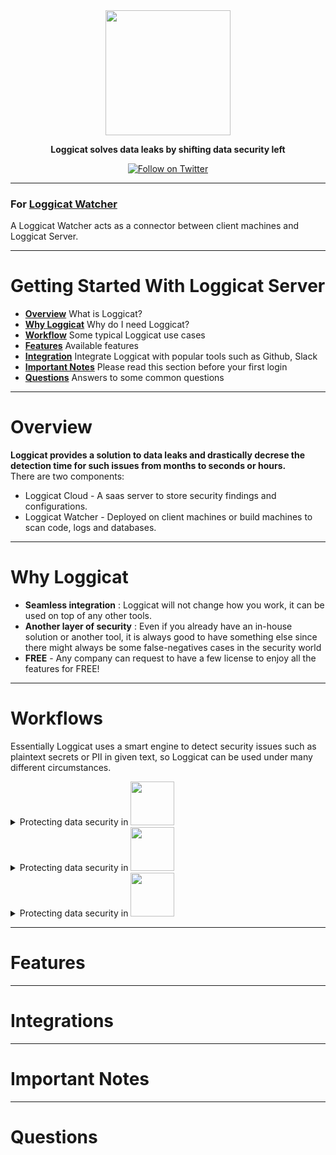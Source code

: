 <div align="center">

<img src="https://raw.githubusercontent.com/loggicat/Loggicat-Server-Wiki/main/public/loggicatCloud.png" height="200" />

**Loggicat solves data leaks by shifting data security left**

[![Follow on Twitter](https://img.shields.io/twitter/follow/loggicat?style=social)](https://twitter.com/loggicat)

---

</div>

<h3 align="left">
For <a href="https://github.com/loggicat/Loggicat-watcher-public">Loggicat Watcher</a>
</h3>
A Loggicat Watcher acts as a connector between client machines and Loggicat Server.
<br />

---

# Getting Started With Loggicat Server
* **[Overview](#overview)** What is Loggicat?
* **[Why Loggicat](https://github.com/loggicat/Loggicat-Server-Wiki/blob/main/README.md#why-loggicat)** Why do I need Loggicat?
* **[Workflow](https://github.com/loggicat/Loggicat-Server-Wiki/blob/main/README.md#workflows)** Some typical Loggicat use cases
* **[Features](https://github.com/loggicat/Loggicat-Server-Wiki/blob/main/README.md#features)** Available features
* **[Integration](https://github.com/loggicat/Loggicat-Server-Wiki/blob/main/README.md#integrations)** Integrate Loggicat with popular tools such as Github, Slack
* **[Important Notes](https://github.com/loggicat/Loggicat-Server-Wiki/blob/main/README.md#important-notes)** Please read this section before your first login
* **[Questions](https://github.com/loggicat/Loggicat-Server-Wiki/blob/main/README.md#questions)** Answers to some common questions


---

# Overview
**Loggicat provides a solution to data leaks and drastically decrese the detection time for such issues from months to seconds or hours.**
<br />
There are two components:
- Loggicat Cloud - A saas server to store security findings and configurations.
- Loggicat Watcher - Deployed on client machines or build machines to scan code, logs and databases.

---

# Why Loggicat
- **Seamless integration** : Loggicat will not change how you work, it can be used on top of any other tools.
- **Another layer of security** : Even if you already have an in-house solution or another tool, it is always good to have something else since there might always be some false-negatives cases in the security world
- **FREE** - Any company can request to have a few license to enjoy all the features for FREE!

---

# Workflows
Essentially Loggicat uses a smart engine to detect security issues such as plaintext secrets or PII in given text, so Loggicat can be used under many different circumstances.
<details>
<summary>
  Protecting data security in <img src="https://raw.githubusercontent.com/loggicat/Loggicat-Server-Wiki/main/public/splunk-logo-2.png" height="70" />
</summary>
<br />
Before sending local logs to Splunk, we can now have Loggicat watcher to monitor local logs first and any potential sensitive data will be extracted from the logs and sent to Loggicat Server, your splunk logs will always be clean.   
  
_Noted : Streaming mode is currentely not supproted. It will be added in the next release._
 
</details>
<details>
<summary>
  Protecting data security in <img src="https://raw.githubusercontent.com/loggicat/Loggicat-Server-Wiki/main/public/logo-jenkins.jpg" height="70" />
</summary>
<br />
Jenkins is a very power CI/CD platform especially with a vast number of plugins. However, this also introduces extra risks since a plugin might log sensitive data in plaintext. Loggicat Watcher can be configured in this case to ensure that any job console output and Jenkins logs are clean. 

</details>
<details>
<summary>
  Protecting data security in <img src="https://raw.githubusercontent.com/loggicat/Loggicat-Server-Wiki/main/public/GitHub-logo.png" height="70" />
</summary>
<br />
Loggicat watcher can scan local code for potential sensitive data.
  
_Noted :  pre-commit-hooks is currentely not supproted. It will be added in the next release. Cloud Git repo scan will also be added._

</details>

---

# Features

---

# Integrations

---

# Important Notes

---

# Questions
